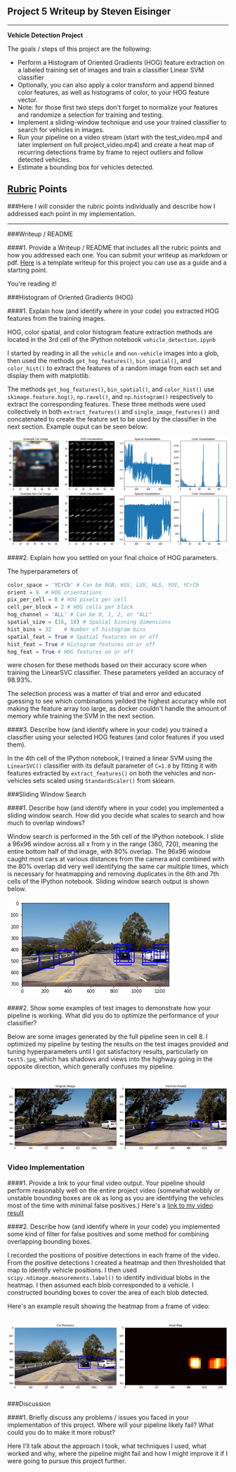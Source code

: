 ## Project 5 Writeup by Steven Eisinger

---

**Vehicle Detection Project**

The goals / steps of this project are the following:

* Perform a Histogram of Oriented Gradients (HOG) feature extraction on a labeled training set of images and train a classifier Linear SVM classifier
* Optionally, you can also apply a color transform and append binned color features, as well as histograms of color, to your HOG feature vector. 
* Note: for those first two steps don't forget to normalize your features and randomize a selection for training and testing.
* Implement a sliding-window technique and use your trained classifier to search for vehicles in images.
* Run your pipeline on a video stream (start with the test_video.mp4 and later implement on full project_video.mp4) and create a heat map of recurring detections frame by frame to reject outliers and follow detected vehicles.
* Estimate a bounding box for vehicles detected.

[//]: # (Image References)
[image1]: ./output_images/feature_visualization.png
[image2]: ./output_images/sliding_windows_no_filter.png
[image3]: ./output_images/sliding_windows_heat.png
[image4]: ./output_images/full_pipeline_issues.png
[video1]: ./find_vehicles.mp4

## [Rubric](https://review.udacity.com/#!/rubrics/513/view) Points
###Here I will consider the rubric points individually and describe how I addressed each point in my implementation.  

---
###Writeup / README

####1. Provide a Writeup / README that includes all the rubric points and how you addressed each one.  You can submit your writeup as markdown or pdf.  [Here](https://github.com/udacity/CarND-Vehicle-Detection/blob/master/writeup_template.md) is a template writeup for this project you can use as a guide and a starting point.  

You're reading it!

###Histogram of Oriented Gradients (HOG)

####1. Explain how (and identify where in your code) you extracted HOG features from the training images.

HOG, color spatial, and color histogram feature extraction methods are located in the 3rd cell of the IPython notebook `vehicle_detection.ipynb`  

I started by reading in all the `vehicle` and `non-vehicle` images into a glob, then used the methods `get_hog_features()`, `bin_spatial()`, and `color_hist()` to extract the features of a random image from each set and display them with matplotlib.

The methods `get_hog_features()`, `bin_spatial()`, and `color_hist()` use `skimage.feature.hog()`, `np.ravel()`, and `np.histogram()` respectively to extract the corresponding features. These three methods were used collectively in both `extract_features()` and `single_image_features()` and concatenated to create the feature set to be used by the classifier in the next section. Example ouput can be seen below:

![alt text][image1]

####2. Explain how you settled on your final choice of HOG parameters.

The hyperparameters of 

```python
color_space = 'YCrCb' # Can be RGB, HSV, LUV, HLS, YUV, YCrCb
orient = 9  # HOG orientations
pix_per_cell = 8 # HOG pixels per cell
cell_per_block = 2 # HOG cells per block
hog_channel = 'ALL' # Can be 0, 1, 2, or "ALL"
spatial_size = (16, 16) # Spatial binning dimensions
hist_bins = 32    # Number of histogram bins
spatial_feat = True # Spatial features on or off
hist_feat = True # Histogram features on or off
hog_feat = True # HOG features on or off
```

were chosen for these methods based on their accuracy score when training the LinearSVC classifier. These parameters yeilded an accuracy of 98.93%.

The selection process was a matter of trial and error and educated guessing to see which combinations yeilded the highest accuracy while not making the feature array too large, as docker couldn't handle the amount of memory while training the SVM in the next section. 

####3. Describe how (and identify where in your code) you trained a classifier using your selected HOG features (and color features if you used them).

In the 4th cell of the IPython notebook, I trained a linear SVM using the `LinearSVC()` classifier with its default parameter of `C=1.0` by fitting it with features extracted by `extract_features()` on both the vehicles and non-vehicles sets scaled using `StandardScaler()` from sklearn.

###Sliding Window Search

####1. Describe how (and identify where in your code) you implemented a sliding window search.  How did you decide what scales to search and how much to overlap windows?

Window search is performed in the 5th cell of the IPython notebook. I slide a 96x96 window across all x from y in the range (360, 720), meaning the entire bottom half of thd image, with 80% overlap. The 96x96 window caught most cars at various distances from the camera and combined with the 80% overlap did very well identifying the same car multiple times, which is necessary for heatmapping and removing duplicates in the 6th and 7th cells of the IPython notebook. Sliding window search output is shown below.

![alt text][image2]

####2. Show some examples of test images to demonstrate how your pipeline is working.  What did you do to optimize the performance of your classifier?

Below are some images generated by the full pipeline seen in cell 8. I optimized my pipeline by testing the results on the test images provided and tuning hyperparameters until I got satisfactory results, particularly on `test5.jpg`, which has shadows and views into the highway going in the opposite direction, which generally confuses my pipeline.

![alt text][image4]
---

### Video Implementation

####1. Provide a link to your final video output.  Your pipeline should perform reasonably well on the entire project video (somewhat wobbly or unstable bounding boxes are ok as long as you are identifying the vehicles most of the time with minimal false positives.)
Here's a [link to my video result](./find_vehicles.mp4)


####2. Describe how (and identify where in your code) you implemented some kind of filter for false positives and some method for combining overlapping bounding boxes.

I recorded the positions of positive detections in each frame of the video.  From the positive detections I created a heatmap and then thresholded that map to identify vehicle positions.  I then used `scipy.ndimage.measurements.label()` to identify individual blobs in the heatmap.  I then assumed each blob corresponded to a vehicle.  I constructed bounding boxes to cover the area of each blob detected.  

Here's an example result showing the heatmap from a frame of video:

![alt text][image3]
---

###Discussion

####1. Briefly discuss any problems / issues you faced in your implementation of this project.  Where will your pipeline likely fail?  What could you do to make it more robust?

Here I'll talk about the approach I took, what techniques I used, what worked and why, where the pipeline might fail and how I might improve it if I were going to pursue this project further.  

